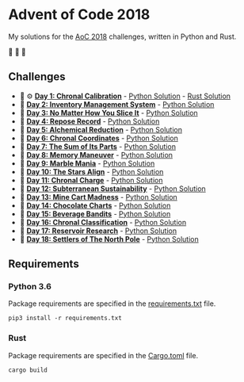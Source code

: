 # Advent of Code 2018

My solutions for the [AoC 2018](https://adventofcode.com/2018) challenges, written in Python and Rust.

:christmas_tree: :christmas_tree: :christmas_tree:

## Challenges

- :snake: :gear: **[Day 1: Chronal Calibration](https://adventofcode.com/2018/day/1)** - [Python Solution](src/day1.py) - [Rust Solution](src/bin/day1.rs)
- :snake: **[Day 2: Inventory Management System](https://adventofcode.com/2018/day/2)** - [Python Solution](src/day2.py)
- :snake: **[Day 3: No Matter How You Slice It](https://adventofcode.com/2018/day/3)** - [Python Solution](src/day3.py)
- :snake: **[Day 4: Repose Record](https://adventofcode.com/2018/day/4)** - [Python Solution](src/day4.py)
- :snake: **[Day 5: Alchemical Reduction](https://adventofcode.com/2018/day/5)** - [Python Solution](src/day5.py)
- :snake: **[Day 6: Chronal Coordinates](https://adventofcode.com/2018/day/6)** - [Python Solution](src/day6.py)
- :snake: **[Day 7: The Sum of Its Parts](https://adventofcode.com/2018/day/7)** - [Python Solution](src/day7.py)
- :snake: **[Day 8: Memory Maneuver](https://adventofcode.com/2018/day/8)** - [Python Solution](src/day8.py)
- :snake: **[Day 9: Marble Mania](https://adventofcode.com/2018/day/9)** - [Python Solution](src/day9.py)
- :snake: **[Day 10: The Stars Align](https://adventofcode.com/2018/day/10)** - [Python Solution](src/day10.py)
- :snake: **[Day 11: Chronal Charge](https://adventofcode.com/2018/day/11)** - [Python Solution](src/day11.py)
- :snake: **[Day 12: Subterranean Sustainability](https://adventofcode.com/2018/day/12)** - [Python Solution](src/day12.py)
- :snake: **[Day 13: Mine Cart Madness](https://adventofcode.com/2018/day/13)** - [Python Solution](src/day13.py)
- :snake: **[Day 14: Chocolate Charts](https://adventofcode.com/2018/day/14)** - [Python Solution](src/day14.py)
- :snake: **[Day 15: Beverage Bandits](https://adventofcode.com/2018/day/15)** - [Python Solution](src/day15.py)
- :snake: **[Day 16: Chronal Classification](https://adventofcode.com/2018/day/16)** - [Python Solution](src/day16.py)
- :snake: **[Day 17: Reservoir Research](https://adventofcode.com/2018/day/17)** - [Python Solution](src/day17.py)
- :snake: **[Day 18: Settlers of The North Pole](https://adventofcode.com/2018/day/18)** - [Python Solution](src/day18.py)

## Requirements

### Python 3.6

Package requirements are specified in the [requirements.txt](requirements.txt) file.

```
pip3 install -r requirements.txt
```

### Rust

Package requirements are specified in the [Cargo.toml](Cargo.toml) file.

```
cargo build
```